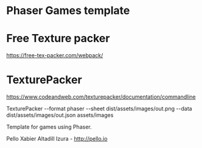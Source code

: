 # Phaser Games template


# Free Texture packer
https://free-tex-packer.com/webpack/

# TexturePacker
https://www.codeandweb.com/texturepacker/documentation/commandline

TexturePacker --format phaser --sheet dist/assets/images/out.png --data dist/assets/images/out.json assets/images


Template for games using Phaser.

Pello Xabier Altadill Izura - http://pello.io
